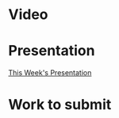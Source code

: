 
# Video

# Presentation
[This Week's Presentation](WebDev/2%20-%20Digital%20Applications/_topics/_presentations/presentationWeek06.md)

# Work to submit